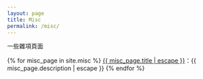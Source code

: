 ```yaml
---
layout: page
title: Misc
permalink: /misc/
---
```


一些雜項頁面

{% for misc_page in site.misc %}
  <a href="{{ misc_page.url }}">{{ misc_page.title | escape }}</a>：{{ misc_page.description | escape }}
{% endfor %}
